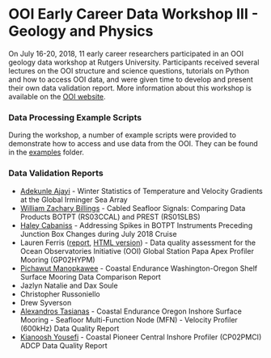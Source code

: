 # OOI Early Career Data Workshop III - Geology and Physics

On July 16-20, 2018, 11 early career researchers participated in an OOI geology data workshop at Rutgers University. Participants received several lectures on the OOI structure and science questions, tutorials on Python and how to access OOI data, and were given time to develop and present their own data validation report.  More information about this workshop is available on the [OOI website](http://oceanobservatories.org/data-workshops/).

### Data Processing Example Scripts
During the workshop, a number of example scripts were provided to demonstrate how to access and use data from the OOI.  They can be found in the [examples](examples) folder.

### Data Validation Reports

* [Adekunle Ajayi](reports/Ajayi.ipynb) - Winter Statistics of Temperature and Velocity Gradients at the Global Irminger Sea Array
* [William Zachary Billings](reports/Billings.ipynb) - Cabled Seafloor Signals: Comparing Data Products BOTPT (RS03CCAL) and PREST (RS01SLBS)
* [Haley Cabaniss](reports/Cabaniss.ipynb) - Addressing Spikes in BOTPT Instruments Preceding Junction Box Changes during July 2018 Cruise
* Lauren Ferris ([report](reports/Ferris.ipynb), [HTML version](reports/Ferris.html)) - Data quality assessment for the Ocean Observatories Initiative (OOI) Global Station Papa Apex Profiler Mooring (GP02HYPM)
* [Pichawut Manopkawee](reports/Manopkawee.ipynb) - Coastal Endurance Washington-Oregon Shelf Surface Mooring Data Comparison Report
* Jazlyn Natalie and Dax Soule
* Christopher Russoniello
* Drew Syverson
* [Alexandros Tasianas](reports/Tasianas.ipynb) - Coastal Endurance Oregon Inshore Surface Mooring - Seafloor Multi-Function Node (MFN) - Velocity Profiler (600kHz) Data Quality Report
* [Kianoosh Yousefi](reports/Yousefi.ipynb) - Coastal Pioneer Central Inshore Profiler (CP02PMCI) ADCP Data Quality Report
